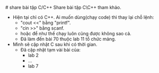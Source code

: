 ﻿﻿# share bài tập C/C++
Share bài tập C\C++ tham khảo. 

- Hiện tại chỉ có C++. Ai muốn dùng(chạy code) thì thay lại chỗ lệnh:
  - "cout <<" bằng "printf". 
  - "cin >>" bằng scanf. 
  - hoặc để như thế chạy luôn cũng được không sao cả.
  - Đã làm đến bài 70 thuộc lab 11 tổ chức mảng.
- Mình sẽ cập nhật C sau khi có thời gian.
  - Đã cập nhật tạm vài bài của: 
    - lab 2
    - ... 
    - lab 7